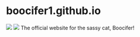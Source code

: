 # boocifer1.github.io
   <img src='https://img.shields.io/github/issues/boocifer1/boocifer1.github.io'>
   <img src='https://img.shields.io/website?down_color=red&down_message=down&up_color=green&up_message=up&url=https%3A%2F%2Fboocifer1.github.io'>
The official website for the sassy cat, Boocifer!

